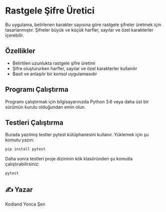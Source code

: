 # Rastgele Şifre Üretici

Bu uygulama, belirlenen karakter sayısına göre rastgele şifreler üretmek için tasarlanmıştır. Şifreler büyük ve küçük harfler, sayılar ve özel karakterler içerebilir.

## Özellikler

- Belirtilen uzunlukta rastgele şifre üretimi
- Şifre oluştururken harfler, sayılar ve özel karakterler kullanılır
- Basit ve anlaşılır bir konsol uygulamasıdır

## Programı Çalıştırma

Programı çalıştırmak için bilgisayarınızda Python 3.6 veya daha üst bir sürümün kurulu olduğundan emin olun.

## Testleri Çalıştırma

Burada yazılmış testler pytest kütüphanesini kullanır. Yüklemek için şu komutu yazın:

```bash
pip install pytest
```

Daha sonra testleri proje dizininin kök klasöründen şu komutla çalıştırabilirsiniz:

```bash
pytest
```

## ✍️ Yazar

Kodland
Yonca Şen
